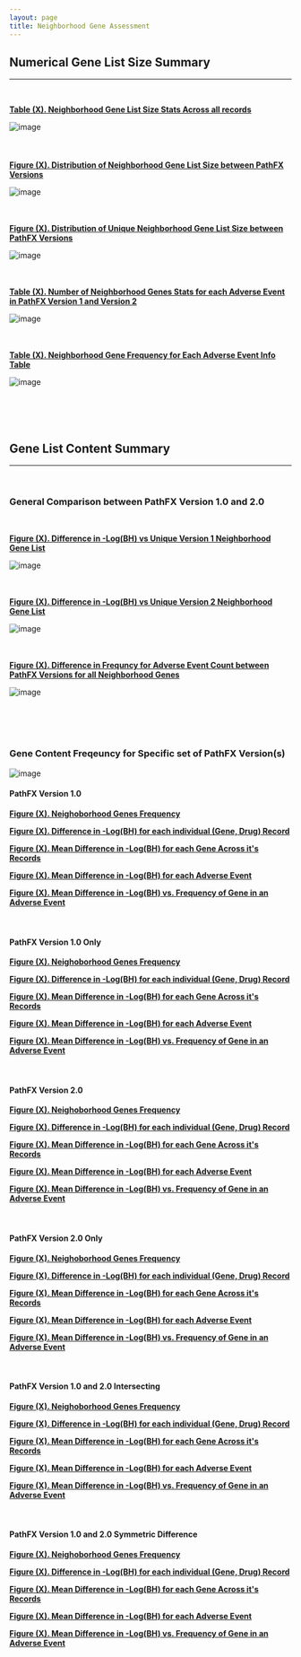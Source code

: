 ```yaml
---
layout: page
title: Neighborhood Gene Assessment
---
```


## Numerical Gene List Size Summary   
---------------------------------------------------------------------------
<br />  

[**Table (X). Neighborhood Gene List Size Stats Across all records**](https://github.com/aryastark5/web_bench/blob/gh-pages/display_files/neighborhood_gene_content_pathfx_version_comparison_info_folder/all_recrods_neigh_gene_stats_table.csv)
<br />  

![image](display_files/neighborhood_gene_content_pathfx_version_comparison_info_folder/all_recrods_neigh_gene_stats_table.png)
<br />  
<br />  
[**Figure (X). Distribution of Neighborhood Gene List Size between PathFX Versions**](https://htmlpreview.github.io/?https://github.com/aryastark5/web_bench/blob/gh-pages/display_files/neighborhood_gene_content_pathfx_version_comparison_info_folder/Distribution_of_Neighborhood_Gene_List_Size_between_PathFX_Versions.html)
<br />  

![image](display_files/neighborhood_gene_content_pathfx_version_comparison_info_folder/Distribution_of_Neighborhood_Gene_List_Size_between_PathFX_Versions.png)
<br />  
<br />  

[**Figure (X). Distribution of Unique Neighborhood Gene List Size between PathFX Versions**](https://htmlpreview.github.io/?https://github.com/aryastark5/web_bench/blob/gh-pages/display_files/neighborhood_gene_content_pathfx_version_comparison_info_folder/Distribution_of_Unique_Neighborhood_Gene_List_Size_between_PathFX_Versions.html)
<br />  

![image](display_files/neighborhood_gene_content_pathfx_version_comparison_info_folder/Distribution_of_Unique_Neighborhood_Gene_List_Size_between_PathFX_Versions.png)
<br />  
<br />  

[**Table (X). Number of Neighborhood Genes Stats for each Adverse Event in PathFX Version 1 and Version 2**](https://github.com/aryastark5/web_bench/blob/gh-pages/display_files/neighborhood_gene_content_pathfx_version_comparison_info_folder/num_neigh_genes_stats_table.csv)
<br />  

![image](display_files/neighborhood_gene_content_pathfx_version_comparison_info_folder/num_neigh_genes_stats_table.png)
<br />  
<br />  

[**Table (X). Neighborhood Gene Frequency for Each Adverse Event Info Table**](https://github.com/aryastark5/web_bench/blob/gh-pages/display_files/neighborhood_gene_content_pathfx_version_comparison_info_folder/neigh_genes_version_count_info_table.csv)
<br />  

![image](display_files/neighborhood_gene_content_pathfx_version_comparison_info_folder/version_gene_count_comparison/neigh_genes_version_count_info_table.png)
<br />  
<br />  
<br />  

## Gene List Content Summary   
---------------------------------------------------------------------------
<br />  

### General Comparison between PathFX Version 1.0 and 2.0
<br />  

[**Figure (X). Difference in -Log(BH) vs Unique Version 1 Neighborhood Gene List**](https://github.com/aryastark5/web_bench/blob/gh-pages/display_files/neighborhood_gene_content_pathfx_version_comparison_info_folder/Difference_in_-Log_Benjamini-Hochberg_vs_Unique_Version_1_Neighborhood_Gene_List.html)
<br />  

![image](display_files/neighborhood_gene_content_pathfx_version_comparison_info_folder/Difference_in_-Log_Benjamini-Hochberg_vs_Unique_Version_1_Neighborhood_Gene_List.png)
<br />  
<br />  

[**Figure (X). Difference in -Log(BH) vs Unique Version 2 Neighborhood Gene List**](https://github.com/aryastark5/web_bench/blob/gh-pages/display_files/neighborhood_gene_content_pathfx_version_comparison_info_folder/Difference_in_-Log_Benjamini-Hochberg_vs_Unique_Version_1_Neighborhood_Gene_List.html)
 
![image](display_files/neighborhood_gene_content_pathfx_version_comparison_info_folder/Difference_in_-Log_Benjamini-Hochberg_vs_Unique_Version_1_Neighborhood_Gene_List.png)
<br />  
<br />  

[**Figure (X). Difference in Frequncy for Adverse Event Count between PathFX Versions for all Neighborhood Genes**](display_files/neighborhood_gene_content_pathfx_version_comparison_info_folder/version_gene_count_comparison/Difference_in_Frequncy_for_Adverse_Event_Count_between_PathFX_Versions_for_all_Neighborhood_Genes.html)
<br />  

![image](display_files/neighborhood_gene_content_pathfx_version_comparison_info_folder/version_gene_count_comparison/Difference_in_Frequncy_for_Adverse_Event_Count_between_PathFX_Versions_for_all_Neighborhood_Genes.png)
<br />  
<br />  
<br />  

### Gene Content Freqeuncy for Specific set of PathFX Version(s)

![image](display_files/neighborhood_gene_content_pathfx_version_comparison_info_folder/gene_frequency/sample.png)
<br />  

#### PathFX Version 1.0 

[**Figure (X). Neighoborhood Genes Frequency**](https://htmlpreview.github.io/?https://github.com/aryastark5/web_bench/blob/gh-pages/display_files/neighborhood_gene_content_pathfx_version_comparison_info_folder/gene_frequency/neigh_genes_version_1/neigh_genes_version_1_Gene_Frequency.html)

[**Figure (X). Difference in -Log(BH) for each individual (Gene, Drug) Record**](https://htmlpreview.github.io/?https://github.com/aryastark5/web_bench/blob/gh-pages/display_files/neighborhood_gene_content_pathfx_version_comparison_info_folder/gene_frequency/neigh_genes_version_1/neigh_genes_version_1_Difference_in_-log_BH_for_each_individual_Gene-Drug_Record.html)

[**Figure (X). Mean Difference in -Log(BH) for each Gene Across it's Records**](https://htmlpreview.github.io/?https://github.com/aryastark5/web_bench/blob/gh-pages/display_files/neighborhood_gene_content_pathfx_version_comparison_info_folder/gene_frequency/neigh_genes_version_1/neigh_genes_version_1_Mean_-log_BH_Difference_of_a_Gene_across_all_records.html)

[**Figure (X). Mean Difference in -Log(BH) for each Adverse Event**](https://htmlpreview.github.io/?https://github.com/aryastark5/web_bench/blob/gh-pages/display_files/neighborhood_gene_content_pathfx_version_comparison_info_folder/gene_frequency/neigh_genes_version_1/neigh_genes_version_1_Mean_-log_BH_Difference_of_a_Gene_for_a_specific_Adverse_Event.html)

[**Figure (X). Mean Difference in -Log(BH) vs. Frequency of Gene in an Adverse Event**](https://htmlpreview.github.io/?https://github.com/aryastark5/web_bench/blob/gh-pages/display_files/neighborhood_gene_content_pathfx_version_comparison_info_folder/gene_frequency/neigh_genes_version_1/neigh_genes_version_1_Mean_-log_BH_Difference_vs_Adverse_Event_Count_of_a_specific_Gene.html) 
<br />  
<br />  

#### PathFX Version 1.0 Only

[**Figure (X). Neighoborhood Genes Frequency**](https://htmlpreview.github.io/?https://github.com/aryastark5/web_bench/blob/gh-pages/display_files/neighborhood_gene_content_pathfx_version_comparison_info_folder/gene_frequency/neigh_genes_version_1_only/neigh_genes_version_1_only_Gene_Frequency.html)

[**Figure (X). Difference in -Log(BH) for each individual (Gene, Drug) Record**](https://htmlpreview.github.io/?https://github.com/aryastark5/web_bench/blob/gh-pages/display_files/neighborhood_gene_content_pathfx_version_comparison_info_folder/gene_frequency/neigh_genes_version_1_only/neigh_genes_version_1_only_Difference_in_-log_BH_for_each_individual_Gene-Drug_Record.html)

[**Figure (X). Mean Difference in -Log(BH) for each Gene Across it's Records**](https://htmlpreview.github.io/?https://github.com/aryastark5/web_bench/blob/gh-pages/display_files/neighborhood_gene_content_pathfx_version_comparison_info_folder/gene_frequency/neigh_genes_version_1_only/neigh_genes_version_1_only_Mean_-log_BH_Difference_of_a_Gene_across_all_records.html)

[**Figure (X). Mean Difference in -Log(BH) for each Adverse Event**](https://htmlpreview.github.io/?https://github.com/aryastark5/web_bench/blob/gh-pages/display_files/neighborhood_gene_content_pathfx_version_comparison_info_folder/gene_frequency/neigh_genes_version_1_only/neigh_genes_version_1_only_Mean_-log_BH_Difference_of_a_Gene_for_a_specific_Adverse_Event.html)

[**Figure (X). Mean Difference in -Log(BH) vs. Frequency of Gene in an Adverse Event**](https://htmlpreview.github.io/?https://github.com/aryastark5/web_bench/blob/gh-pages/display_files/neighborhood_gene_content_pathfx_version_comparison_info_folder/gene_frequency/neigh_genes_version_1_only/neigh_genes_version_1_only_Mean_-log_BH_Difference_vs_Adverse_Event_Count_of_a_specific_Gene.html)
<br />  
<br />  

#### PathFX Version 2.0

[**Figure (X). Neighoborhood Genes Frequency**](https://htmlpreview.github.io/?https://github.com/aryastark5/web_bench/blob/gh-pages/display_files/neighborhood_gene_content_pathfx_version_comparison_info_folder/gene_frequency/neigh_genes_version_2/neigh_genes_version_2_Gene_Frequency.html)

[**Figure (X). Difference in -Log(BH) for each individual (Gene, Drug) Record**](https://htmlpreview.github.io/?https://github.com/aryastark5/web_bench/blob/gh-pages/display_files/neighborhood_gene_content_pathfx_version_comparison_info_folder/gene_frequency/neigh_genes_version_2/neigh_genes_version_2_Difference_in_-log_BH_for_each_individual_Gene-Drug_Record.html)

[**Figure (X). Mean Difference in -Log(BH) for each Gene Across it's Records**](https://htmlpreview.github.io/?https://github.com/aryastark5/web_bench/blob/gh-pages/display_files/neighborhood_gene_content_pathfx_version_comparison_info_folder/gene_frequency/neigh_genes_version_2/neigh_genes_version_2_Mean_-log_BH_Difference_of_a_Gene_across_all_records.html)

[**Figure (X). Mean Difference in -Log(BH) for each Adverse Event**](https://htmlpreview.github.io/?https://github.com/aryastark5/web_bench/blob/gh-pages/display_files/neighborhood_gene_content_pathfx_version_comparison_info_folder/gene_frequency/neigh_genes_version_2/neigh_genes_version_2_Mean_-log_BH_Difference_of_a_Gene_for_a_specific_Adverse_Event.html)

[**Figure (X). Mean Difference in -Log(BH) vs. Frequency of Gene in an Adverse Event**](https://htmlpreview.github.io/?https://github.com/aryastark5/web_bench/blob/gh-pages/display_files/neighborhood_gene_content_pathfx_version_comparison_info_folder/gene_frequency/neigh_genes_version_2/neigh_genes_version_2_Mean_-log_BH_Difference_vs_Adverse_Event_Count_of_a_specific_Gene.html)
<br />  
<br />  

#### PathFX Version 2.0 Only

[**Figure (X). Neighoborhood Genes Frequency**](https://htmlpreview.github.io/?https://github.com/aryastark5/web_bench/blob/gh-pages/display_files/neighborhood_gene_content_pathfx_version_comparison_info_folder/gene_frequency/neigh_genes_version_2_only/neigh_genes_version_2_only_Gene_Frequency.html)

[**Figure (X). Difference in -Log(BH) for each individual (Gene, Drug) Record**](https://htmlpreview.github.io/?https://github.com/aryastark5/web_bench/blob/gh-pages/display_files/neighborhood_gene_content_pathfx_version_comparison_info_folder/gene_frequency/neigh_genes_version_2_only/neigh_genes_version_2_only_Difference_in_-log_BH_for_each_individual_Gene-Drug_Record.html)

[**Figure (X). Mean Difference in -Log(BH) for each Gene Across it's Records**](https://htmlpreview.github.io/?https://github.com/aryastark5/web_bench/blob/gh-pages/display_files/neighborhood_gene_content_pathfx_version_comparison_info_folder/gene_frequency/neigh_genes_version_2_only/neigh_genes_version_2_only_Mean_-log_BH_Difference_of_a_Gene_across_all_records.html)

[**Figure (X). Mean Difference in -Log(BH) for each Adverse Event**](https://htmlpreview.github.io/?https://github.com/aryastark5/web_bench/blob/gh-pages/display_files/neighborhood_gene_content_pathfx_version_comparison_info_folder/gene_frequency/neigh_genes_version_2_only/neigh_genes_version_2_only_Mean_-log_BH_Difference_of_a_Gene_for_a_specific_Adverse_Event.html)

[**Figure (X). Mean Difference in -Log(BH) vs. Frequency of Gene in an Adverse Event**](https://htmlpreview.github.io/?https://github.com/aryastark5/web_bench/blob/gh-pages/display_files/neighborhood_gene_content_pathfx_version_comparison_info_folder/gene_frequency/neigh_genes_version_2_only/neigh_genes_version_2_only_Mean_-log_BH_Difference_vs_Adverse_Event_Count_of_a_specific_Gene.html)
<br />  
<br />  

#### PathFX Version 1.0 and 2.0 Intersecting

[**Figure (X). Neighoborhood Genes Frequency**](https://htmlpreview.github.io/?https://github.com/aryastark5/web_bench/blob/gh-pages/display_files/neighborhood_gene_content_pathfx_version_comparison_info_folder/gene_frequency/neigh_genes_version_1_and_2_intersecting/neigh_genes_version_1_and_2_intersecting_Gene_Frequency.html)

[**Figure (X). Difference in -Log(BH) for each individual (Gene, Drug) Record**](https://htmlpreview.github.io/?https://github.com/aryastark5/web_bench/blob/gh-pages/display_files/neighborhood_gene_content_pathfx_version_comparison_info_folder/gene_frequency/neigh_genes_version_1_and_2_intersecting/neigh_genes_version_1_and_2_intersecting_Difference_in_-log_BH_for_each_individual_Gene-Drug_Record.html)

[**Figure (X). Mean Difference in -Log(BH) for each Gene Across it's Records**](https://htmlpreview.github.io/?https://github.com/aryastark5/web_bench/blob/gh-pages/display_files/neighborhood_gene_content_pathfx_version_comparison_info_folder/gene_frequency/neigh_genes_version_1_and_2_intersecting/neigh_genes_version_1_and_2_intersecting_Mean_-log_BH_Difference_of_a_Gene_across_all_records.html)

[**Figure (X). Mean Difference in -Log(BH) for each Adverse Event**](https://htmlpreview.github.io/?https://github.com/aryastark5/web_bench/blob/gh-pages/display_files/neighborhood_gene_content_pathfx_version_comparison_info_folder/gene_frequency/neigh_genes_version_1_and_2_intersecting/neigh_genes_version_1_and_2_intersecting_Mean_-log_BH_Difference_of_a_Gene_for_a_specific_Adverse_Event.html)

[**Figure (X). Mean Difference in -Log(BH) vs. Frequency of Gene in an Adverse Event**](https://htmlpreview.github.io/?https://github.com/aryastark5/web_bench/blob/gh-pages/display_files/neighborhood_gene_content_pathfx_version_comparison_info_folder/gene_frequency/neigh_genes_version_1_and_2_intersecting/neigh_genes_version_1_and_2_intersecting_Mean_-log_BH_Difference_vs_Adverse_Event_Count_of_a_specific_Gene.html)
<br />  
<br />  

#### PathFX Version 1.0 and 2.0 Symmetric Difference

[**Figure (X). Neighoborhood Genes Frequency**](https://htmlpreview.github.io/?https://github.com/aryastark5/web_bench/blob/gh-pages/display_files/neighborhood_gene_content_pathfx_version_comparison_info_folder/gene_frequency/neigh_genes_version_1_and_2_symmetric_difference/neigh_genes_version_1_and_2_symmetric_difference_Gene_Frequency.html)

[**Figure (X). Difference in -Log(BH) for each individual (Gene, Drug) Record**](https://htmlpreview.github.io/?https://github.com/aryastark5/web_bench/blob/gh-pages/display_files/neighborhood_gene_content_pathfx_version_comparison_info_folder/gene_frequency/neigh_genes_version_1_and_2_symmetric_difference/neigh_genes_version_1_and_2_symmetric_difference_Difference_in_-log_BH_for_each_individual_Gene-Drug_Record.html)

[**Figure (X). Mean Difference in -Log(BH) for each Gene Across it's Records**](https://htmlpreview.github.io/?https://github.com/aryastark5/web_bench/blob/gh-pages/display_files/neighborhood_gene_content_pathfx_version_comparison_info_folder/gene_frequency/neigh_genes_version_1_and_2_symmetric_difference/neigh_genes_version_1_and_2_symmetric_difference_Mean_-log_BH_Difference_of_a_Gene_across_all_records.html)

[**Figure (X). Mean Difference in -Log(BH) for each Adverse Event**](https://htmlpreview.github.io/?https://github.com/aryastark5/web_bench/blob/gh-pages/display_files/neighborhood_gene_content_pathfx_version_comparison_info_folder/gene_frequency/neigh_genes_version_1_and_2_symmetric_difference/neigh_genes_version_1_and_2_symmetric_difference_Mean_-log_BH_Difference_of_a_Gene_for_a_specific_Adverse_Event.html)

[**Figure (X). Mean Difference in -Log(BH) vs. Frequency of Gene in an Adverse Event**](https://htmlpreview.github.io/?https://github.com/aryastark5/web_bench/blob/gh-pages/display_files/neighborhood_gene_content_pathfx_version_comparison_info_folder/gene_frequency/neigh_genes_version_1_and_2_symmetric_difference/neigh_genes_version_1_and_2_symmetric_difference_Mean_-log_BH_Difference_vs_Adverse_Event_Count_of_a_specific_Gene.html)
<br />  



